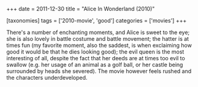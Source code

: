 +++
date = 2011-12-30
title = "Alice In Wonderland (2010)"

[taxonomies]
tags = ['2010-movie', 'good']
categories = ['movies']
+++

There\'s a number of enchanting moments, and Alice is sweet to the eye;
she is also lovely in battle costume and battle movement; the hatter is
at times fun (my favorite moment, also the saddest, is when exclaiming
how good it would be that he dies looking good); the evil queen is the
most interesting of all, despite the fact that her deeds are at times
too evil to swallow (e.g. her usage of an animal as a golf ball, or her
castle being surrounded by heads she severed). The movie however feels
rushed and the characters underdeveloped.
